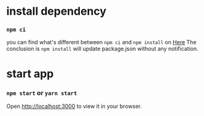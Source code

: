 # install dependency
### `npm ci`
you can find what's different between `npm ci` and `npm install` on [Here](https://israynotarray.com/nodejs/20211027/1827968017/)
The conclusion is `npm install` will update package.json without any notification.
# start app
### `npm start` or `yarn start`
Open [http://localhost:3000](http://localhost:3000) to view it in your browser.
